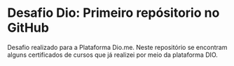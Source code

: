 # Desafio Dio: Primeiro repósitorio no GitHub
Desafio realizado para a Plataforma Dio.me. Neste repositório se encontram alguns certificados de cursos que já realizei por meio da plataforma DIO.
